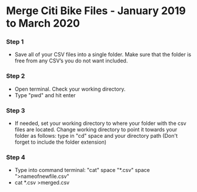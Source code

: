 # Merge Citi Bike Files - January 2019 to March 2020

### Step 1
* Save all of your CSV files into a single folder. Make sure that the folder is free from any CSV’s you do not want included.

### Step 2
* Open terminal. Check your working directory.
* Type "pwd" and hit enter

### Step 3
* If needed, set your working directory to where your folder with the csv files are located. Change working directory to point it towards your folder as follows: type in "cd" space and your directory path (Don't forget to include the folder extension)

### Step 4
* Type into command terminal: "cat" space "*.csv" space ">nameofnewfile.csv" 
* cat *.csv >merged.csv
